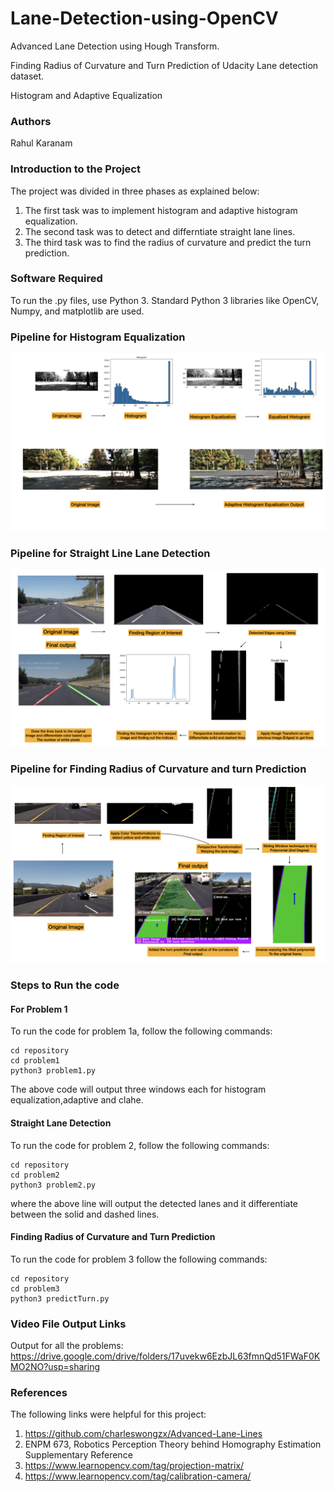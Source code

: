 # Lane-Detection-using-OpenCV

Advanced Lane Detection using Hough Transform.<br>

Finding Radius of Curvature and Turn Prediction of Udacity Lane detection dataset.<br>

Histogram and Adaptive Equalization


### Authors
Rahul Karanam

### Introduction to the Project
The project was divided in three phases as explained below:<br>
1. The first task was to implement histogram and adaptive histogram equalization.<br>
2. The second task was to detect and differntiate straight lane lines.<br> 
3. The third task was to find the radius of curvature and predict the turn prediction.


### Software Required
To run the .py files, use Python 3. Standard Python 3 libraries like OpenCV, Numpy, and matplotlib are used.


### Pipeline for Histogram Equalization
![](https://github.com/karanamrahul/Lane-Detection-using-OpenCV/blob/main/problem1/results/pipeline1/pipeline1.001.jpeg)


### Pipeline for Straight Line Lane Detection
![](https://github.com/karanamrahul/Lane-Detection-using-OpenCV/blob/main/problem2/results/pipeline2/pipeline2.001.jpeg)

### Pipeline for Finding Radius of Curvature and turn Prediction
![](https://github.com/karanamrahul/Lane-Detection-using-OpenCV/blob/main/problem3/output_images/results/pipeline3/pipeline3.001.jpeg)

### Steps to Run the code

#### For Problem 1
To run the code for problem 1a, follow the following commands:

```
cd repository
cd problem1
python3 problem1.py
```
 The above code will output three windows each for histogram equalization,adaptive and clahe.
 
 #### Straight Lane Detection
To run the code for problem 2, follow the following commands:

```
cd repository
cd problem2
python3 problem2.py
```
where the above line will output the detected lanes and it differentiate between the solid and dashed lines.

#### Finding Radius of Curvature and Turn Prediction

To run the code for problem 3 follow the following commands:

```
cd repository
cd problem3
python3 predictTurn.py
```

### Video File Output Links


Output for all the problems: https://drive.google.com/drive/folders/17uvekw6EzbJL63fmnQd51FWaF0KMO2NO?usp=sharing



### References
The following links were helpful for this project:
1. https://github.com/charleswongzx/Advanced-Lane-Lines
2. ENPM 673, Robotics Perception Theory behind Homography Estimation Supplementary Reference
3. https://www.learnopencv.com/tag/projection-matrix/
4. https://www.learnopencv.com/tag/calibration-camera/
